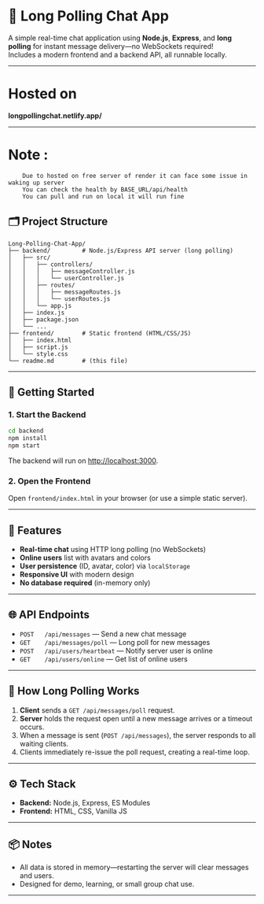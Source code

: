 # 💬 Long Polling Chat App

A simple real-time chat application using **Node.js**, **Express**, and **long polling** for instant message delivery—no WebSockets required!  
Includes a modern frontend and a backend API, all runnable locally.

---
# Hosted on 
**longpollingchat.netlify.app/**

---

# Note :
        Due to hosted on free server of render it can face some issue in waking up server 
        You can check the health by BASE_URL/api/health
        You can pull and run on local it will run fine

## 🗂 Project Structure

```
Long-Polling-Chat-App/
├── backend/         # Node.js/Express API server (long polling)
│   ├── src/
│   │   ├── controllers/
│   │   │   ├── messageController.js
│   │   │   └── userController.js
│   │   ├── routes/
│   │   │   ├── messageRoutes.js
│   │   │   └── userRoutes.js
│   │   └── app.js
│   ├── index.js
│   ├── package.json
│   └── ...
├── frontend/        # Static frontend (HTML/CSS/JS)
│   ├── index.html
│   ├── script.js
│   └── style.css
└── readme.md        # (this file)
```

---

## 🚀 Getting Started

### 1. Start the Backend

```sh
cd backend
npm install
npm start
```
The backend will run on [http://localhost:3000](http://localhost:3000).

### 2. Open the Frontend

Open `frontend/index.html` in your browser (or use a simple static server).

---

## 📝 Features

- **Real-time chat** using HTTP long polling (no WebSockets)
- **Online users** list with avatars and colors
- **User persistence** (ID, avatar, color) via `localStorage`
- **Responsive UI** with modern design
- **No database required** (in-memory only)

---

## 🌐 API Endpoints

- `POST   /api/messages` — Send a new chat message
- `GET    /api/messages/poll` — Long poll for new messages
- `POST   /api/users/heartbeat` — Notify server user is online
- `GET    /api/users/online` — Get list of online users

---

## 🧠 How Long Polling Works

1. **Client** sends a `GET /api/messages/poll` request.
2. **Server** holds the request open until a new message arrives or a timeout occurs.
3. When a message is sent (`POST /api/messages`), the server responds to all waiting clients.
4. Clients immediately re-issue the poll request, creating a real-time loop.

---

## ⚙️ Tech Stack

- **Backend:** Node.js, Express, ES Modules
- **Frontend:** HTML, CSS, Vanilla JS

---

## 📦 Notes

- All data is stored in memory—restarting the server will clear messages and users.
- Designed for demo, learning, or small group chat use.

---
